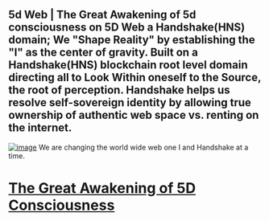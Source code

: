 ## 5d Web | The Great Awakening of 5d consciousness on 5D Web a Handshake(HNS) domain; We "Shape Reality" by establishing the "I" as the center of gravity. Built on a Handshake(HNS) blockchain root level domain directing all to Look Within oneself to the Source, the root of perception. Handshake helps us resolve self-sovereign identity by allowing true ownership of authentic web space vs. renting on the internet.

 [![image](https://user-images.githubusercontent.com/37987346/103435699-6be72500-4be0-11eb-8264-7dcb24c14987.png)](http://shapereality.innerinetcompany.hns.to/)
We are changing the world wide web one I and Handshake at a time.

# [The Great Awakening of 5D Consciousness](https://www.globalrecharge.guru/the-great-awakening-from-3d-4d-5d-consciousness-to-a-higher-frequency-of-energy-is-currently-creating-a-massive-planetary-shift-into-5d-consciousness/)

